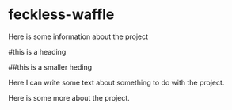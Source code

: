 # feckless-waffle
Here is some information about the project

#this is a heading

##this is a smaller heding

Here I can write some text about something to do with the project.

Here is some more about the project.
